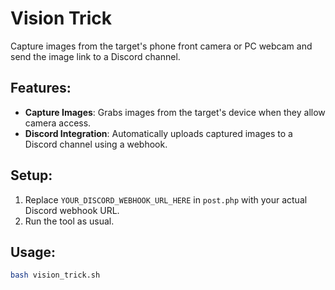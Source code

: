# Vision Trick
Capture images from the target's phone front camera or PC webcam and send the image link to a Discord channel.

## Features:
- **Capture Images**: Grabs images from the target's device when they allow camera access.
- **Discord Integration**: Automatically uploads captured images to a Discord channel using a webhook.

## Setup:
1. Replace `YOUR_DISCORD_WEBHOOK_URL_HERE` in `post.php` with your actual Discord webhook URL.
2. Run the tool as usual.

## Usage:
```bash
bash vision_trick.sh
